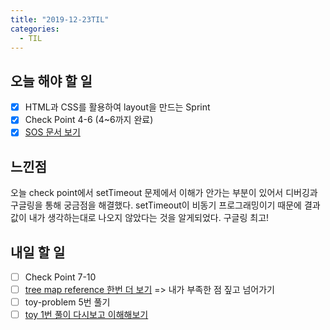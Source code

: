 ```yaml
---
title: "2019-12-23TIL"
categories:
  - TIL
---
```


## 오늘 해야 할 일
- [x] HTML과 CSS를 활용하여 layout을 만드는 Sprint
- [x] Check Point 4-6 (4~6까지 완료)
- [x] [SOS 문서 보기](https://www.notion.so/Inheritance-Pattern-5eede8d20e9b440fbe44aeaaef80d954)

## 느낀점
오늘 check point에서 setTimeout 문제에서 이해가 안가는 부분이 있어서 디버깅과 구글링을 통해 궁금점을 해결했다. setTimeout이 비동기 프로그래밍이기 때문에 결과값이 내가 생각하는대로 나오지 않았다는 것을 알게되었다. 구글링 최고!


## 내일 할 일
- [ ] Check Point 7-10
- [ ] [tree map reference 한번 더 보기](https://velog.io/@yhe228/2019-12-19-1812-%EC%9E%91%EC%84%B1%EB%90%A8-3ok4ci6l1v) => 내가 부족한 점 짚고 넘어가기
- [ ] toy-problem 5번 풀기
- [ ] [toy 1번 풀이 다시보고 이해해보기](https://github.com/codestates/help-desk/issues/818)
